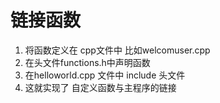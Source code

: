 # 链接函数

1. 将函数定义在 cpp文件中 比如welcomuser.cpp
2. 在头文件functions.h中声明函数
3. 在helloworld.cpp 文件中 include 头文件 
4. 这就实现了 自定义函数与主程序的链接 

